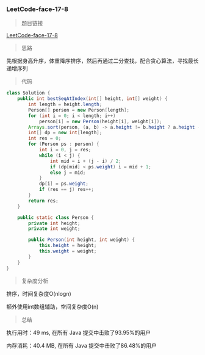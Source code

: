### LeetCode-face-17-8

> 题目链接

[LeetCode-face-17-8](https://leetcode-cn.com/problems/circus-tower-lcci/)

> 思路

先根据身高升序，体重降序排序，然后再通过二分查找，配合贪心算法，寻找最长递增序列

> 代码

```java
class Solution {
    public int bestSeqAtIndex(int[] height, int[] weight) {
        int length = height.length;
        Person[] person = new Person[length];
        for (int i = 0; i < length; i++) 
            person[i] = new Person(height[i], weight[i]);
        Arrays.sort(person, (a, b) -> a.height != b.height ? a.height - b.height : b.weight - a.weight);
        int[] dp = new int[length];
        int res = 0;
        for (Person ps : person) {
            int i = 0, j = res;
            while (i < j) {
                int mid = i + (j - i) / 2;
                if (dp[mid] < ps.weight) i = mid + 1;
                else j = mid;
            }
            dp[i] = ps.weight;
            if (res == j) res++;
        }
        return res;
    }

    public static class Person {
        private int height;
        private int weight;

        public Person(int height, int weight) {
            this.height = height;
            this.weight = weight;
        }
    }
}
```

> 复杂度分析

排序，时间复杂度O(nlogn)

额外使用int数组辅助，空间复杂度O(n)

> 总结

执行用时：49 ms, 在所有 Java 提交中击败了93.95%的用户

内存消耗：40.4 MB, 在所有 Java 提交中击败了86.48%的用户
